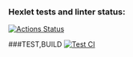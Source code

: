 ### Hexlet tests and linter status:
[![Actions Status](https://github.com/aevdokimov89/devops-for-programmers-project-lvl1/workflows/hexlet-check/badge.svg)](https://github.com/aevdokimov89/devops-for-programmers-project-lvl1/actions)

###TEST,BUILD
[![Test CI](https://github.com/aevdokimov89/devops-for-programmers-project-lvl1/actions/workflows/push.yml/badge.svg)](https://github.com/aevdokimov89/devops-for-programmers-project-lvl1/actions/workflows/push.yml)
